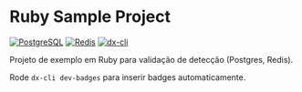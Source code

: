 # Ruby Sample Project
<!-- dx-cli:badges:start -->
[![PostgreSQL](https://img.shields.io/badge/PostgreSQL-Dev_Service-blue?logo=postgresql)](#) [![Redis](https://img.shields.io/badge/Redis-Dev_Service-red?logo=redis)](#) [![dx-cli](https://img.shields.io/badge/dx--anywhere-CLI-blueviolet)](#)
<!-- dx-cli:badges:end -->



Projeto de exemplo em Ruby para validação de detecção (Postgres, Redis).

Rode `dx-cli dev-badges` para inserir badges automaticamente.
